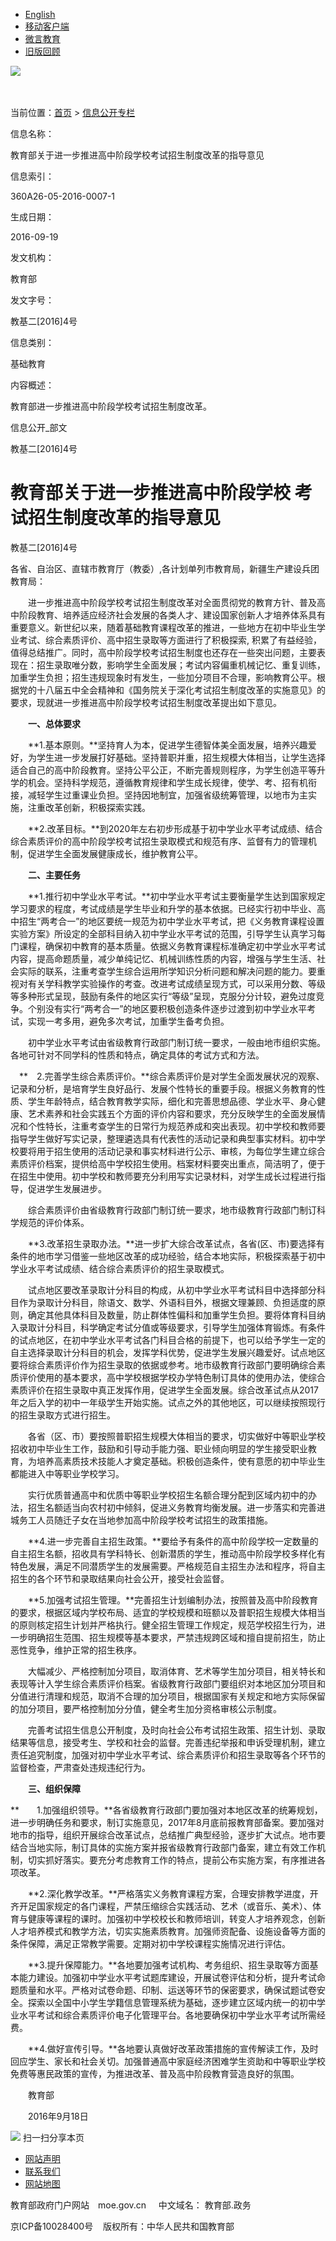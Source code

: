 ---
---

[](http://www.moe.gov.cn/ "中华人民共和国教育部")

-   [English](http://en.moe.gov.cn)
-   [移动客户端](../../../../jyb_sy/s7793/)
-   [微言教育](../../../../jyb_sy/sy_wb/201301/t20130129_147290.html)
-   [旧版回顾](http://old.moe.gov.cn)

![](../../../images/search_sy.png)

　　

当前位置：[首页](http://www.moe.gov.cn) \> [信息公开专栏](../../../../jyb_xxgk/moe_xxgk/xxgk_left/info_category_query/)

信息名称：

教育部关于进一步推进高中阶段学校考试招生制度改革的指导意见

信息索引：

360A26-05-2016-0007-1

生成日期：

2016-09-19

发文机构：

教育部

发文字号：

教基二[2016]4号

信息类别：

基础教育

内容概述：

教育部进一步推进高中阶段学校考试招生制度改革。

信息公开\_部文

教基二[2016]4号

教育部关于进一步推进高中阶段学校
考试招生制度改革的指导意见
================================

教基二[2016]4号

各省、自治区、直辖市教育厅（教委）,各计划单列市教育局，新疆生产建设兵团教育局：

　　进一步推进高中阶段学校考试招生制度改革对全面贯彻党的教育方针、普及高中阶段教育、培养适应经济社会发展的各类人才、建设国家创新人才培养体系具有重要意义。新世纪以来，随着基础教育课程改革的推进，一些地方在初中毕业生学业考试、综合素质评价、高中招生录取等方面进行了积极探索, 积累了有益经验，值得总结推广。同时，高中阶段学校考试招生制度也还存在一些突出问题，主要表现在：招生录取唯分数，影响学生全面发展；考试内容偏重机械记忆、重复训练，加重学生负担；招生违规现象时有发生，一些加分项目不合理，影响教育公平。根据党的十八届五中全会精神和《国务院关于深化考试招生制度改革的实施意见》的要求，现就进一步推进高中阶段学校考试招生制度改革提出如下意见。

　　**一、总体要求**

　　**1.基本原则。**坚持育人为本，促进学生德智体美全面发展，培养兴趣爱好，为学生进一步发展打好基础。坚持普职并重，招生规模大体相当，让学生选择适合自己的高中阶段教育。坚持公平公正，不断完善规则程序，为学生创造平等升学的机会。坚持科学规范，遵循教育规律和学生成长规律，使学、考、招有机衔接，减轻学生过重课业负担。坚持因地制宜，加强省级统筹管理，以地市为主实施，注重改革创新，积极探索实践。

　　**2.改革目标。**到2020年左右初步形成基于初中学业水平考试成绩、结合综合素质评价的高中阶段学校考试招生录取模式和规范有序、监督有力的管理机制，促进学生全面发展健康成长，维护教育公平。

　　**二、主要任务**

　　**1.推行初中学业水平考试。**初中学业水平考试主要衡量学生达到国家规定学习要求的程度，考试成绩是学生毕业和升学的基本依据。已经实行初中毕业、高中招生“两考合一”的地区要统一规范为初中学业水平考试，把《义务教育课程设置实验方案》所设定的全部科目纳入初中学业水平考试的范围，引导学生认真学习每门课程，确保初中教育的基本质量。依据义务教育课程标准确定初中学业水平考试内容，提高命题质量，减少单纯记忆、机械训练性质的内容，增强与学生生活、社会实际的联系，注重考查学生综合运用所学知识分析问题和解决问题的能力。要重视对有关学科教学实验操作的考查。改进考试成绩呈现方式，可以采用分数、等级等多种形式呈现，鼓励有条件的地区实行“等级”呈现，克服分分计较，避免过度竞争。个别没有实行“两考合一”的地区要积极创造条件逐步过渡到初中学业水平考试，实现一考多用，避免多次考试，加重学生备考负担。

　　初中学业水平考试由省级教育行政部门制订统一要求，一般由地市组织实施。各地可针对不同学科的性质和特点，确定具体的考试方式和方法。

　**　2.完善学生综合素质评价。**综合素质评价是对学生全面发展状况的观察、记录和分析，是培育学生良好品行、发展个性特长的重要手段。根据义务教育的性质、学生年龄特点，结合教育教学实际，细化和完善思想品德、学业水平、身心健康、艺术素养和社会实践五个方面的评价内容和要求，充分反映学生的全面发展情况和个性特长，注重考查学生的日常行为规范养成和突出表现。初中学校和教师要指导学生做好写实记录，整理遴选具有代表性的活动记录和典型事实材料。初中学校要将用于招生使用的活动记录和事实材料进行公示、审核，为每位学生建立综合素质评价档案，提供给高中学校招生使用。档案材料要突出重点，简洁明了，便于在招生中使用。初中学校和教师要充分利用写实记录材料，对学生成长过程进行指导，促进学生发展进步。

　　综合素质评价由省级教育行政部门制订统一要求，地市级教育行政部门制订科学规范的评价体系。

　　**3.改革招生录取办法。**进一步扩大综合改革试点，各省(区、市)要选择有条件的地市学习借鉴一些地区改革的成功经验，结合本地实际，积极探索基于初中学业水平考试成绩、结合综合素质评价的招生录取模式。

　　试点地区要改革录取计分科目的构成，从初中学业水平考试科目中选择部分科目作为录取计分科目，除语文、数学、外语科目外，根据文理兼顾、负担适度的原则，确定其他具体科目及数量，防止群体性偏科和加重学生负担。要将体育科目纳入录取计分科目，科学确定考试分值或等级要求，引导学生加强体育锻炼。有条件的试点地区，在初中学业水平考试各门科目合格的前提下，也可以给予学生一定的自主选择录取计分科目的机会，发挥学科优势，促进学生发展兴趣爱好。试点地区要将综合素质评价作为招生录取的依据或参考。地市级教育行政部门要明确综合素质评价使用的基本要求，高中学校根据学校办学特色制订具体的使用办法，使综合素质评价在招生录取中真正发挥作用，促进学生全面发展。综合改革试点从2017年之后入学的初中一年级学生开始实施。试点之外的其他地区，可以继续按照现行的招生录取方式进行招生。

　　各省（区、市）要按照普职招生规模大体相当的要求，切实做好中等职业学校招收初中毕业生工作，鼓励和引导动手能力强、职业倾向明显的学生接受职业教育，为培养高素质技术技能人才奠定基础。积极创造条件，使有意愿的初中毕业生都能进入中等职业学校学习。

　　实行优质普通高中和优质中等职业学校招生名额合理分配到区域内初中的办法，招生名额适当向农村初中倾斜，促进义务教育均衡发展。进一步落实和完善进城务工人员随迁子女在当地参加高中阶段学校考试招生的政策措施。

　　**4.进一步完善自主招生政策。**要给予有条件的高中阶段学校一定数量的自主招生名额，招收具有学科特长、创新潜质的学生，推动高中阶段学校多样化有特色发展，满足不同潜质学生的发展需要。严格规范自主招生办法和程序，将自主招生的各个环节和录取结果向社会公开，接受社会监督。

　　**5.加强考试招生管理。**完善招生计划编制办法，按照普及高中阶段教育的要求，根据区域内学校布局、适宜的学校规模和班额以及普职招生规模大体相当的原则核定招生计划并严格执行。健全招生管理工作规定，规范学校招生行为，进一步明确招生范围、招生规模等基本要求，严禁违规跨区域和擅自提前招生，防止恶性竞争，维护正常的招生秩序。

　　大幅减少、严格控制加分项目，取消体育、艺术等学生加分项目，相关特长和表现等计入学生综合素质评价档案。省级教育行政部门要组织对本地区加分项目和分值进行清理和规范，取消不合理的加分项目，根据国家有关规定和地方实际保留的加分项目，要严格控制加分分值，健全考生加分资格审核公示制度。

　　完善考试招生信息公开制度，及时向社会公布考试招生政策、招生计划、录取结果等信息，接受考生、学校和社会的监督。完善违纪举报和申诉受理机制，建立责任追究制度，加强对初中学业水平考试、综合素质评价和招生录取等各个环节的监督检查，严肃查处违规违纪行为。

　　**三、组织保障**

**　　1.加强组织领导。**各省级教育行政部门要加强对本地区改革的统筹规划，进一步明确任务和要求，制订实施意见，2017年8月底前报教育部备案。要加强对地市的指导，组织开展综合改革试点，总结推广典型经验，逐步扩大试点。地市要结合当地实际，制订具体的实施方案并报省级教育行政部门备案，建立有效工作机制，切实抓好落实。要充分考虑教育工作的特点，提前公布实施方案，有序推进各项改革。

　　**2.深化教学改革。**严格落实义务教育课程方案，合理安排教学进度，开齐开足国家规定的各门课程，严禁压缩综合实践活动、艺术（或音乐、美术）、体育与健康等课程的课时。加强初中学校校长和教师培训，转变人才培养观念，创新人才培养模式和教学方法，切实实施素质教育。加强师资配备、设施设备等方面的条件保障，满足正常教学需要。定期对初中学校课程实施情况进行评估。

　　**3.提升保障能力。**各地要加强考试机构、考务组织、招生录取等方面基本能力建设。加强初中学业水平考试题库建设，开展试卷评估和分析，提升考试命题质量和水平。严格对试卷命题、印制、运送等环节的保密要求，确保试题试卷安全。探索以全国中小学生学籍信息管理系统为基础，逐步建立区域内统一的初中学业水平考试和综合素质评价电子化管理平台。各地要确保初中学业水平考试所需经费。

　　**4.做好宣传引导。**各地要认真做好改革政策措施的宣传解读工作，及时回应学生、家长和社会关切。加强普通高中家庭经济困难学生资助和中等职业学校免费等惠民政策的宣传，为推进改革、普及高中阶段教育营造良好的氛围。

　　教育部

　　2016年9月18日

![](../281610.jpg)
扫一扫分享本页

-   [网站声明](../../../../jyb_sy/s3634/)
-   [联系我们](../../../../jyb_sy/s3635/)
-   [网站地图](../../../../jyb_sy/s3636/)

教育部政府门户网站　moe.gov.cn     中文域名： 教育部.政务

京ICP备10028400号    版权所有：中华人民共和国教育部

